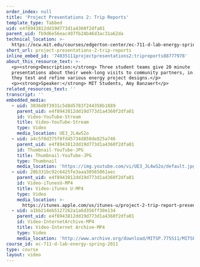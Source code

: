 ```yaml
---
order_index: null
title: 'Project Presentations 2: Trip Reports'
template_type: Tabbed
uid: e4f8943812dd19d773d1a4360f2dfa01
parent_uid: fb9d6e56eac497fb24b46d3ac31a62da
technical_location: >-
  https://ocw.mit.edu/courses/edgerton-center/ec-711-d-lab-energy-spring-2011/week-8-nicaragua-trip/project-presentations-2-trip-reports
short_url: project-presentations-2-trip-reports
inline_embed_id: '74835111projectpresentations2:tripreports88777978'
about_this_resource_text: >-
  <p><strong>Description:</strong> Three student teams give 20 minute
  presentations about their week-long visits to community partners, in which
  they test and refine various energy project designs.</p>
  <p><strong>Speaker:</strong> MIT Students, Amy Banzaert</p>
related_resources_text: ''
transcript: ''
embedded_media:
  - uid: 3036d0f3931c5d8d5783f244358b1889
    parent_uid: e4f8943812dd19d773d1a4360f2dfa01
    id: Video-YouTube-Stream
    title: Video-YouTube-Stream
    type: Video
    media_location: UE3_JL4wS2o
  - uid: a4c5f0d375f0fd45734d850de825a746
    parent_uid: e4f8943812dd19d773d1a4360f2dfa01
    id: Thumbnail-YouTube-JPG
    title: Thumbnail-YouTube-JPG
    type: Thumbnail
    media_location: 'https://img.youtube.com/vi/UE3_JL4wS2o/default.jpg'
  - uid: 28b331bc92c6425fe3aaa30565861aec
    parent_uid: e4f8943812dd19d773d1a4360f2dfa01
    id: Video-iTunesU-MP4
    title: Video-iTunes U-MP4
    type: Video
    media_location: >-
      https://itunes.apple.com/us/itunes-u/project-2-trip-report-presentations/id591211144?i=127630223
  - uid: a1bb214eb5127262a1a6d356ff30e134
    parent_uid: e4f8943812dd19d773d1a4360f2dfa01
    id: Video-InternetArchive-MP4
    title: Video-Internet Archive-MP4
    type: Video
    media_location: 'http://www.archive.org/download/MITSP.775S11/MITSP_775S11proj02_300k.mp4'
course_id: ec-711-d-lab-energy-spring-2011
type: course
layout: video
---
```

